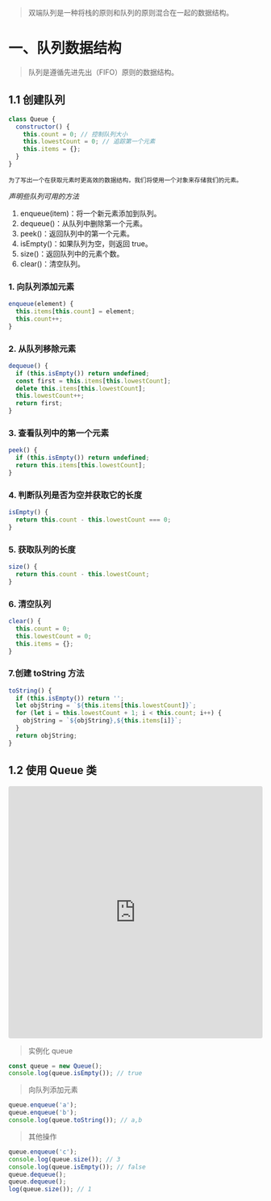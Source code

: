 > 双端队列是一种将栈的原则和队列的原则混合在一起的数据结构。

# 一、队列数据结构

> 队列是遵循先进先出（FIFO）原则的数据结构。

## 1.1 创建队列

```js
class Queue {
  constructor() {
    this.count = 0; // 控制队列大小
    this.lowestCount = 0; // 追踪第一个元素
    this.items = {};
  }
}
```

`为了写出一个在获取元素时更高效的数据结构，我们将使用一个对象来存储我们的元素。`

_声明些队列可用的方法_

1. enqueue(item)：将一个新元素添加到队列。
2. dequeue()：从队列中删除第一个元素。
3. peek()：返回队列中的第一个元素。
4. isEmpty()：如果队列为空，则返回 true。
5. size()：返回队列中的元素个数。
6. clear()：清空队列。

### 1. 向队列添加元素

```js
enqueue(element) {
  this.items[this.count] = element;
  this.count++;
}
```

### 2. 从队列移除元素

```js
dequeue() {
  if (this.isEmpty()) return undefined;
  const first = this.items[this.lowestCount];
  delete this.items[this.lowestCount];
  this.lowestCount++;
  return first;
}
```

### 3. 查看队列中的第一个元素

```js
peek() {
  if (this.isEmpty()) return undefined;
  return this.items[this.lowestCount];
}
```

### 4. 判断队列是否为空并获取它的长度

```js
isEmpty() {
  return this.count - this.lowestCount === 0;
}
```

### 5. 获取队列的长度

```js
size() {
  return this.count - this.lowestCount;
}
```

### 6. 清空队列

```js
clear() {
  this.count = 0;
  this.lowestCount = 0;
  this.items = {};
}
```

### 7.创建 toString 方法

```js
toString() {
  if (this.isEmpty()) return '';
  let objString = `${this.items[this.lowestCount]}`;
  for (let i = this.lowestCount + 1; i < this.count; i++) {
    objString = `${objString},${this.items[i]}`;
  }
  return objString;
}
```

## 1.2 使用 Queue 类

<iframe src="https://codesandbox.io/embed/trusting-ishizaka-ctzbft?fontsize=14&hidenavigation=1&theme=dark"
     style="width:100%; height:500px; border:0; border-radius: 4px; overflow:hidden;"
     title="trusting-ishizaka-ctzbft"
     allow="accelerometer; ambient-light-sensor; camera; encrypted-media; geolocation; gyroscope; hid; microphone; midi; payment; usb; vr; xr-spatial-tracking"
     sandbox="allow-forms allow-modals allow-popups allow-presentation allow-same-origin allow-scripts"
   ></iframe>

> 实例化 queue

```js
const queue = new Queue();
console.log(queue.isEmpty()); // true
```

> 向队列添加元素

```js
queue.enqueue('a');
queue.enqueue('b');
console.log(queue.toString()); // a,b
```

> 其他操作

```js
queue.enqueue('c');
console.log(queue.size()); // 3
console.log(queue.isEmpty()); // false
queue.dequeue();
queue.dequeue();
log(queue.size()); // 1
```
